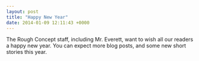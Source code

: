 ```yaml
---
layout: post
title: "Happy New Year"
date: 2014-01-09 12:11:43 +0000
---
```

The Rough Concept staff, including Mr. Everett, want to wish all our readers a happy new year. You can expect more blog posts, and some new short stories this year.
